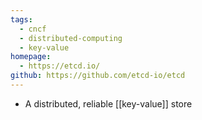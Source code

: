 ```yaml
---
tags:
  - cncf
  - distributed-computing
  - key-value
homepage:
  - https://etcd.io/
github: https://github.com/etcd-io/etcd
---
```

- A distributed, reliable [[key-value]] store